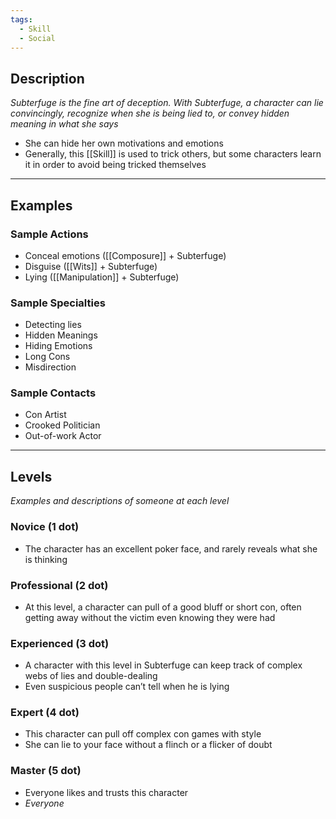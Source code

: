 ```yaml
---
tags:
  - Skill
  - Social
---
```


## Description

_Subterfuge is the fine art of deception. With Subterfuge, a character can lie convincingly, recognize when she is being lied to, or convey hidden meaning in what she says_
- She can hide her own motivations and emotions
- Generally, this [[Skill]] is used to trick others, but some characters learn it in order to avoid being tricked themselves

---

## Examples

### Sample Actions

- Conceal emotions ([[Composure]] + Subterfuge)
- Disguise ([[Wits]] + Subterfuge)
- Lying ([[Manipulation]] + Subterfuge)

### Sample Specialties

- Detecting lies
- Hidden Meanings
- Hiding Emotions
- Long Cons
- Misdirection

### Sample Contacts

- Con Artist
- Crooked Politician
- Out-of-work Actor

---

## Levels

_Examples and descriptions of someone at each level_

### Novice (1 dot)

- The character has an excellent poker face, and rarely reveals what she is thinking

### Professional (2 dot)

- At this level, a character can pull of a good bluff or short con, often getting away without the victim even knowing they were had

### Experienced (3 dot)

- A character with this level in Subterfuge can keep track of complex webs of lies and double-dealing
- Even suspicious people can’t tell when he is lying

### Expert (4 dot)

- This character can pull off complex con games with style
- She can lie to your face without a flinch or a flicker of doubt

### Master (5 dot)

- Everyone likes and trusts this character
- _Everyone_
